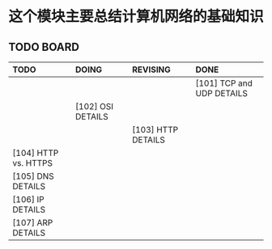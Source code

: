 # 这个模块主要总结计算机网络的基础知识

## TODO BOARD

|TODO|DOING|REVISING|DONE|
|:---|:----|:---|:---|
||||[101] TCP and UDP DETAILS|
||[102] OSI DETAILS|||
|||[103] HTTP DETAILS||
|[104] HTTP vs. HTTPS||||
|[105] DNS DETAILS||||
|[106] IP DETAILS||||
|[107] ARP DETAILS||||
